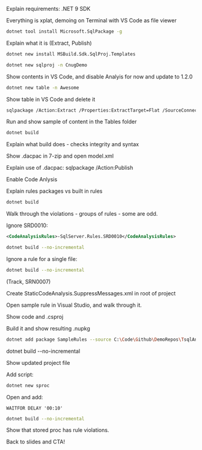 Explain requirements: .NET 9 SDK

Everything is xplat, demoing on Terminal with VS Code as file viewer


```bash
dotnet tool install Microsoft.SqlPackage -g
```

Explain what it is (Extract, Publish)

```bash
dotnet new install MSBuild.Sdk.SqlProj.Templates
```

```bash
dotnet new sqlproj -n CnugDemo
```

Show contents in VS Code, and disable Analyis for now and update to 1.2.0

```bash
dotnet new table -n Awesome
```

Show table in VS Code and delete it

```bash
sqlpackage /Action:Extract /Properties:ExtractTarget=Flat /SourceConnectionString:"Data Source=.\SQLEXPRESS;Database=Chinook;Trusted_Connection=true;Encrypt=false" /TargetFile:Tables
```

Run and show sample of content in the Tables folder

```bash
dotnet build
```

Explain what build does - checks integrity and syntax

Show .dacpac in 7-zip and open model.xml 

Explain use of .dacpac: sqlpackage /Action:Publish

Enable Code Anlysis

Explain rules packages vs built in rules

```bash
dotnet build
```

Walk through the violations - groups of rules - some are odd.

Ignore SRD0010:

```xml
<CodeAnalysisRules>-SqlServer.Rules.SRD0010</CodeAnalysisRules>
```

```bash
dotnet build --no-incremental
```

Ignore a rule for a single file:

```bash
dotnet build --no-incremental
```

(Track, SRN0007)

Create StaticCodeAnalysis.SuppressMessages.xml in root of project

<?xml version="1.0" encoding="utf-8" ?>
<StaticCodeAnalysis version="2" xmlns="urn:Microsoft.Data.Tools.Schema.StaticCodeAnalysis">
  <SuppressedFile FilePath="Tables\Track.sql">
	<SuppressedRule Category="SqlServer.Rules" RuleId="SRN0007" />
  </SuppressedFile>
</StaticCodeAnalysis>

Open sample rule in Visual Studio, and walk through it.

Show code and .csproj

Build it and show resulting .nupkg

```bash
dotnet add package SampleRules --source C:\Code\Github\DemoRepos\TsqlAnalysisDemo\sample\bin\Debug\ 
```

dotnet build --no-incremental

Show updated project file

Add script:

```bash
dotnet new sproc
```

Open and add:

	WAITFOR DELAY '00:10'

```bash
dotnet build --no-incremental
```

Show that stored proc has rule violations.

Back to slides and CTA!
